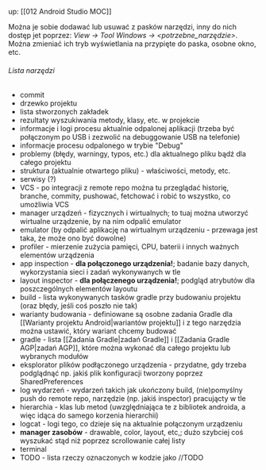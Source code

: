 up: [[012 Android Studio MOC]]

Można je sobie dodawać lub usuwać z pasków narzędzi, inny do nich dostęp jet poprzez: *View -> Tool Windows -> <potrzebne_narzędzie>*. Można zmieniać ich tryb wyświetlania na przypięte do paska, osobne okno, etc. 

###### Lista narzędzi
- commit 
- drzewko projektu
- lista stworzonych zakładek
- rezultaty wyszukiwania metody, klasy, etc. w projekcie
- informacje i logi procesu aktualnie odpalonej aplikacji (trzeba być połączonym po USB i zezwolić na debuggowanie USB na telefonie)
- informacje procesu odpalonego w trybie "Debug"
- problemy (błędy, warningy, typos, etc.) dla aktualnego pliku bądź dla całego projektu
- struktura (aktualnie otwartego pliku) - właściwości, metody, etc.
- serwisy (?)
- VCS - po integracji z remote repo można tu przeglądać historię, branche, commity, pushować, fetchować i robić to wszystko, co umożliwia VCS
- manager urządzeń - fizycznych i wirtualnych; to tuaj można utworzyć wirtualne urządzenie, by na nim odpalić emulator
- emulator (by odpalić aplikację na wirtualnym urządzeniu - przewaga jest taka, że może ono być dowolne)
- profiler - mierzenie zużycia pamięci, CPU, baterii i innych ważnych elementów urządzenia
- app inspection - **dla połączonego urządzenia!**; badanie bazy danych, wykorzystania sieci i zadań wykonywanych w tle
- layout inspector - **dla połączenego urządzenia!**; podgląd atrybutów dla poszczególnych elementów layoutu
- build - lista wykonywanych tasków gradle przy budowaniu projektu (oraz błędy, jeśli coś poszło nie tak)
- warianty budowania -  definiowane są osobne zadania Gradle dla [[Warianty projektu Android|wariantów projektu]] i z tego narzędzia można ustawić, który wariant chcemy budować
- gradle - lista [[Zadania Gradle|zadań Gradle]] i [[Zadania Gradle AGP|zadań AGP]], które można wykonać dla całego projektu lub wybranych modułów
- eksplorator plików podłączonego urządzenia - przydatne, gdy trzeba podglądnąć np. jakiś plik konfiguracji tworzony poprzez SharedPreferences
- log wydarzeń - wydarzeń takich jak ukończony build, (nie)pomyślny push do remote repo, narzędzie (np. jakiś inspector) pracującty w tle
- hierarchia - klas lub metod (uwzględniająca te z bibliotek androida, a więc idąca do samego korzenia hierarchii)
- logcat - logi tego, co dzieje się na aktualnie połączonym urządzeniu
- **manager zasobów** - drawable, color, layout, etc,; dużo szybciej coś wyszukać stąd niż poprzez scrollowanie całej listy
- terminal
- TODO - lista rzeczy oznaczonych w kodzie jako //TODO
